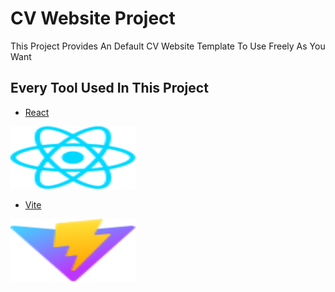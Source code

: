 # CV Website Project

This Project Provides An Default CV Website Template To Use Freely As You Want  

## Every Tool Used In This Project

- [React](https://react.dev)

<img src="https://github.com/RicardoAMMartins/CV-Resume-Website/blob/design-experiment/public/react.svg?raw=true" alt="React Image" width="200" height="100">

- [Vite](https://vitejs.dev)

<img src="https://github.com/RicardoAMMartins/CV-Resume-Website/blob/design-experiment/public/vite.svg?raw=true" alt="Vite Image" width="200" height="100" justify-content="center">

<!-- 

How to show links

- [@vitejs/plugin-react-swc](https://github.com/vitejs/vite-plugin-react-swc) uses [SWC](https://swc.rs/) for Fast Refresh

Italic words

- Configure the top-level `parserOptions` property like this:

How to include js

```js
export default tseslint.config({
  languageOptions: {
    // other options...
    parserOptions: {
      project: ['./tsconfig.node.json', './tsconfig.app.json'],
      tsconfigRootDir: import.meta.dirname,
    },
  },
})
```

-->
